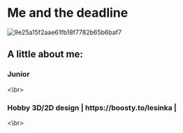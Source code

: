 <h1> Me and the deadline </h1>

<!--
**Lesyalys/Lesyalys** is a ✨ _special_ ✨ repository because its `README.md` (this file) appears on your GitHub profile.-->

![9e25a15f2aae61fb18f7782b65b6baf7](https://github.com/user-attachments/assets/ae012678-354e-4495-9af8-859b19e757bd)

<h2>A little about me:</h2>
<h3>Junior</h3><\br>
<h3>Hobby 3D/2D design | https://boosty.to/lesinka | </h3><\br>



